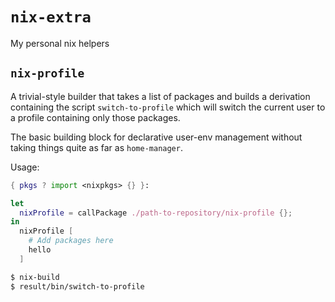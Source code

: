# `nix-extra`

My personal nix helpers

## `nix-profile`

A trivial-style builder that takes a list of packages and builds a
derivation containing the script `switch-to-profile` which will switch
the current user to a profile containing only those packages.

The basic building block for declarative user-env management without
taking things quite as far as `home-manager`.

Usage:

```nix
{ pkgs ? import <nixpkgs> {} }:

let
  nixProfile = callPackage ./path-to-repository/nix-profile {};
in
  nixProfile [
    # Add packages here
    hello
  ]
```

```sh
$ nix-build
$ result/bin/switch-to-profile
```